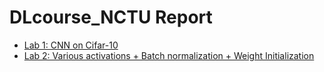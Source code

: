 # DLcourse_NCTU Report
- [Lab 1: CNN on Cifar-10](https://hackmd.io/s/S1sLyYv2x#)
- [Lab 2: Various activations + Batch normalization + Weight Initialization](https://hackmd.io/s/Sksictwhg#)
